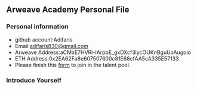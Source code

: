 ## Arweave Academy Personal File

### Personal information

- github account:Adifaris
- Email:adifaris830@gmail.com
- Arweave Address:aCMxE7HVRl-IArpbE_gxDXcf3lycOUKnBguUoAugoio
- ETH Address:0x2EA62Fa8e607507600c81E68cfAA5cA335E57133
- Please finish this [form](https://docs.google.com/forms/d/e/1FAIpQLSfWA5fIIcBgmRppm3jNz5vmf9Mai_QMVil-2pO4r7YKn_Zhtw/viewform?usp=sf_link) to join in the talent pool.

### Introduce Yourself